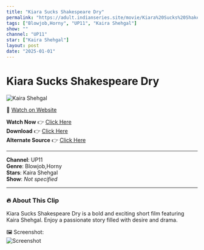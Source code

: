 ```yaml
---
title: "Kiara Sucks Shakespeare Dry"
permalink: "https://adult.indianseries.site/movie/Kiara%20Sucks%20Shakespeare%20Dry"
tags: ["Blowjob,Horny", "UP11", "Kaira Shehgal"]
show: ""
channel: "UP11"
star: ["Kaira Shehgal"]
layout: post
date: "2025-01-01"
---
```


# Kiara Sucks Shakespeare Dry

![Kaira Shehgal](https://shorts.desisins.com/wp-content/uploads/2024/03/Kaira-Shehgal-DesiSins.com_.jpg)

🔗 [Watch on Website](https://adult.indianseries.site/movie/Kiara%20Sucks%20Shakespeare%20Dry)

**Watch Now** 👉 [Click Here](https://adult.indianseries.site/movie/Kiara%20Sucks%20Shakespeare%20Dry)  
**Download** 👉 [Click Here](https://adult.indianseries.site/movie/Kiara%20Sucks%20Shakespeare%20Dry)  
**Alternate Source** 👉 [Click Here](https://adult.indianseries.site/movie/Kiara%20Sucks%20Shakespeare%20Dry)

---

**Channel**: UP11  
**Genre**: Blowjob,Horny  
**Stars**: Kaira Shehgal  
**Show**: *Not specified*

---

### 🔥 About This Clip

Kiara Sucks Shakespeare Dry is a bold and exciting short film featuring Kaira Shehgal. Enjoy a passionate story filled with desire and drama.
 
🖼️ Screenshot:  
![Screenshot](https://shorts.desisins.com/wp-content/uploads/2024/03/Kaira-Shehgal-DesiSins.com_.jpg)

